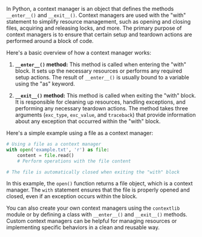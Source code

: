 In Python, a context manager is an object that defines the methods `__enter__()` and `__exit__()`. Context managers are used with the "with" statement to simplify resource management, such as opening and closing files, acquiring and releasing locks, and more. The primary purpose of context managers is to ensure that certain setup and teardown actions are performed around a block of code.

Here's a basic overview of how a context manager works:

1. **`__enter__()` method:** This method is called when entering the "with" block. It sets up the necessary resources or performs any required setup actions. The result of `__enter__()` is usually bound to a variable using the "as" keyword.

2. **`__exit__()` method:** This method is called when exiting the "with" block. It is responsible for cleaning up resources, handling exceptions, and performing any necessary teardown actions. The method takes three arguments (`exc_type`, `exc_value`, and `traceback`) that provide information about any exception that occurred within the "with" block.

Here's a simple example using a file as a context manager:

```python
# Using a file as a context manager
with open('example.txt', 'r') as file:
    content = file.read()
    # Perform operations with the file content

# The file is automatically closed when exiting the "with" block
```

In this example, the `open()` function returns a file object, which is a context manager. The `with` statement ensures that the file is properly opened and closed, even if an exception occurs within the block.

You can also create your own context managers using the `contextlib` module or by defining a class with `__enter__()` and `__exit__()` methods. Custom context managers can be helpful for managing resources or implementing specific behaviors in a clean and reusable way.
